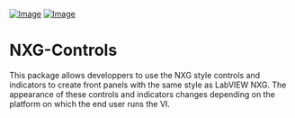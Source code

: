 
[![Image](https://www.vipm.io/package/neosoft_technologies_inc_nxg_controls/badge.svg?metric=installs)](https://www.vipm.io/package/neosoft_technologies_inc_nxg_controls/) [![Image](https://www.vipm.io/package/neosoft_technologies_inc_nxg_controls/badge.svg?metric=stars)](https://www.vipm.io/package/neosoft_technologies_inc_nxg_controls/)

# NXG-Controls
This package allows developpers to use the NXG style controls and indicators to create front panels with the same style as LabVIEW NXG. The appearance of these controls and indicators changes depending on the platform on which the end user runs the VI.
